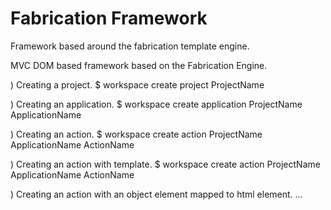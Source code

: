 Fabrication Framework
=====================

Framework based around the fabrication template engine.


MVC DOM based framework based on the Fabrication Engine.


) Creating a project.
$ workspace create project ProjectName


) Creating an application.
$ workspace create application ProjectName ApplicationName


) Creating an action.
$ workspace create action ProjectName ApplicationName ActionName


) Creating an action with template.
$ workspace create action ProjectName ApplicationName ActionName


) Creating an action with an object element mapped to html element.
...

